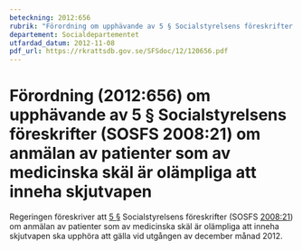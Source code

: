 ```yaml
---
beteckning: 2012:656
rubrik: "Förordning om upphävande av 5 § Socialstyrelsens föreskrifter (SOSFS 2008:21) om anmälan av patienter som av medicinska skäl är olämpliga att inneha skjutvapen"
departement: Socialdepartementet
utfardad_datum: 2012-11-08
pdf_url: https://rkrattsdb.gov.se/SFSdoc/12/120656.pdf
---
```


# Förordning (2012:656) om upphävande av 5 § Socialstyrelsens föreskrifter (SOSFS 2008:21) om anmälan av patienter som av medicinska skäl är olämpliga att inneha skjutvapen

Regeringen föreskriver att [5 §](#5) Socialstyrelsens föreskrifter (SOSFS [2008:21](https://selex.se/eli/sfs/2008/21)) om anmälan av patienter som av medicinska skäl är olämpliga att inneha skjutvapen ska upphöra att gälla vid utgången av december månad 2012.